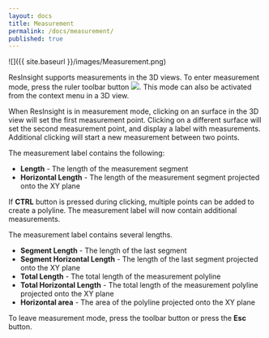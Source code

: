 ```yaml
---
layout: docs
title: Measurement
permalink: /docs/measurement/
published: true
---
```


![]({{ site.baseurl }}/images/Measurement.png)

ResInsight supports measurements in the 3D views. To enter measurement mode, press the ruler toolbar button ![]({{site.baseurl}}/images/MeasurementButton.png). This mode can also be activated from the context menu in a 3D view.

When ResInsight is in measurement mode, clicking on an surface in the 3D view will set the first measurement point. Clicking on a different surface will set the second measurement point, and display a label with measurements. Additional clicking will start a new measurement between two points.

The measurement label contains the following:
- **Length** - The length of the measurement segment
- **Horizontal Length** - The length of the measurement segment projected onto the XY plane

If **CTRL** button is pressed during clicking, multiple points can be added to create a polyline. The measurement label will now contain additional measurements.

The measurement label contains several lengths.
- **Segment Length** - The length of the last segment
- **Segment Horizontal Length** - The length of the last segment projected onto the XY plane
- **Total Length** - The total length of the measurement polyline
- **Total Horizontal Length** - The total length of the measurement polyline projected onto the XY plane
- **Horizontal area** - The area of the polyline projected onto the XY plane

To leave measurement mode, press the toolbar button or press the **Esc** button.
